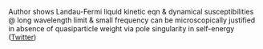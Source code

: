 
Author shows Landau-Fermi liquid kinetic eqn & dynamical susceptibilities @ long wavelength limit & small frequency can be microscopically justified in absence of quasiparticle weight via pole singularity in self-energy ([Twitter](https://twitter.com/JoshuahHeath/status/1291081886144528385))
